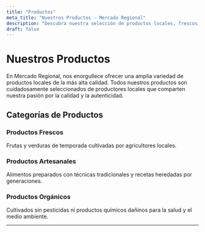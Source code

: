 ```yaml
---
title: "Productos"
meta_title: "Nuestros Productos - Mercado Regional"
description: "Descubra nuestra selección de productos locales, frescos y de calidad en Mercado Regional"
draft: false
---
```


# Nuestros Productos

En Mercado Regional, nos enorgullece ofrecer una amplia variedad de productos locales de la más alta calidad. Todos nuestros productos son cuidadosamente seleccionados de productores locales que comparten nuestra pasión por la calidad y la autenticidad.

## Categorías de Productos

### Productos Frescos

Frutas y verduras de temporada cultivadas por agricultores locales.

### Productos Artesanales

Alimentos preparados con técnicas tradicionales y recetas heredadas por generaciones.

### Productos Orgánicos

Cultivados sin pesticidas ni productos químicos dañinos para la salud y el medio ambiente.

---
